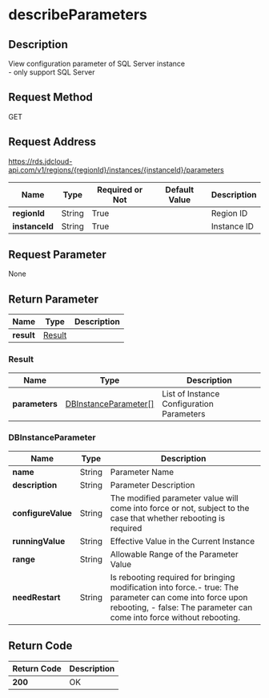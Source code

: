 # describeParameters


## Description
View configuration parameter of SQL Server instance<br>- only support SQL Server

## Request Method
GET

## Request Address
https://rds.jdcloud-api.com/v1/regions/{regionId}/instances/{instanceId}/parameters

|Name|Type|Required or Not|Default Value|Description|
|---|---|---|---|---|
|**regionId**|String|True| |Region ID|
|**instanceId**|String|True| |Instance ID|

## Request Parameter
None


## Return Parameter
|Name|Type|Description|
|---|---|---|
|**result**|[Result](describeParameters#Result)| |

### <a name="Result">Result</a>
|Name|Type|Description|
|---|---|---|
|**parameters**|[DBInstanceParameter[]](describeParameters#DBInstanceParameter)|List of Instance Configuration Parameters|
### <a name="DBInstanceParameter">DBInstanceParameter</a>
|Name|Type|Description|
|---|---|---|
|**name**|String|Parameter Name|
|**description**|String|Parameter Description|
|**configureValue**|String|The modified parameter value will come into force or not, subject to the case that whether rebooting is required|
|**runningValue**|String|Effective Value in the Current Instance|
|**range**|String|Allowable Range of the Parameter Value|
|**needRestart**|String|Is rebooting required for bringing modification into force.- true: The parameter can come into force upon rebooting, - false: The parameter can come into force without rebooting.|

## Return Code
|Return Code|Description|
|---|---|
|**200**|OK|
